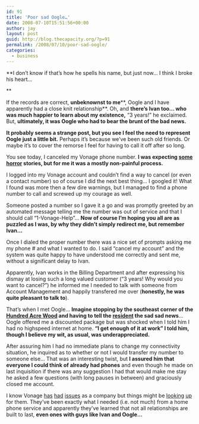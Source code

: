 ```yaml
---
id: 91
title: 'Poor sad Oogle…'
date: 2008-07-10T15:51:56+00:00
author: jay
layout: post
guid: http://blog.thecapacity.org/?p=91
permalink: /2008/07/10/poor-sad-oogle/
categories:
  - business
---
```

**I don’t know if that’s how he spells his name, but just now… I think I broke his heart…
  
** 

If the records are correct, **unbeknownst to me****, Oogle and I have apparently had a close knit relationship**. Oh, and **there’s Ivan too… who was much happier to learn about my existence,** “3 years!” he exclaimed. But, **ultimately, it was Oogle who had to bear the brunt of the bad news.**

**It probably seems a strange post, but you see I feel the need to represent Oogle just a little bit.** Perhaps it’s because we’ve been such old friends. Or maybe it’s to cover the remorse I feel for having to call it off after so long.

You see today, I canceled my Vonage phone number. **I was expecting [some](http://blog.tmcnet.com/blog/tom-keating/vonage/cancelling-vonage-difficulties.asp) [horror](http://www.velocityreviews.com/forums/t303954-how-do-i-cancel-vonage.html) stories, but for me it was a mostly non-painful process.**

I logged into my Vonage account and couldn’t find a way to cancel (or even a contact number) so of course I did the next best thing… I googled it! What I found was more then a few dire warnings, but I managed to find a phone number to call and screwed up my courage as well.

Someone posted a number so I gave it a go and was promptly greeted by an automated message telling me the number was out of service and that I should call “1-Vonage-Help”… **Now of course I’m hoping you all are as puzzled as I was, by why they didn’t simply redirect me, but remember Ivan…**

Once I dialed the proper number there was a nice set of prompts asking me my phone # and what I wanted to do. I said “cancel my account” and the system was quite happy to have understood me correctly and sent me, without a significant delay to Ivan.

Apparently, Ivan works in the Billing Department and after expressing his dismay at losing such a long valued customer (“3 years! Why would you want to cancel?”) he informed me I needed to talk with someone from Account Management and happily transfered me over (**honestly, he was quite pleasant to talk to**).

That’s when I met Oogle… **Imagine stopping by the southeast corner of the [Hundred Acre Wood](http://en.wikipedia.org/wiki/Hundred_Acre_Wood "Hundred Acre Wood") and having to tell the [resident](http://en.wikipedia.org/wiki/Eeyore) the sad sad news**… Oogle offered me a discounted package but was shocked when I told him I had no highspeed internet at home. **“I get enough of it at work” I told him, though I believe my wit, as usual, was underappreciated.**

After assuring him I had no immediate plans to change my connectivity situation, he inquired as to whether or not I would transfer my number to someone else… That was an interesting twist, but **I assured him that everyone I could think of already had phones** and even though he made on last inquisition if there was any suggestion I had that would make me stay he asked a few questions (with long pauses in between) and graciously closed me account.

I know Vonage [has](http://www.forbes.com/feeds/ap/2008/06/30/ap5169077.html) [had](http://www.app.com/apps/pbcs.dll/article?AID=/20080709/BUSINESS/807090332/1003) [issues](http://www.tmcnet.com/news/2008/07/02/3528470.htm) as a company but things might be [looking](http://www.sunherald.com/prnewswire/story/677243.html) [up](http://www.consumeraffairs.com/news04/2008/07/comcast_vonage.html) for them. They’ve been exactly what I needed (i.e. not much) from a home phone service and apparently they’ve learned that not all relationships are built to last, **even ones with guys like Ivan and Oogle…**
